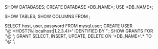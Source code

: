 SHOW DATABASES;
CREATE DATABASE <DB_NAME>;
USE <DB_NAME>;

SHOW TABLES;
SHOW COLUMNS FROM <TABLE>;

SELECT host, user, password FROM mysql.user;
CREATE USER '<USERNAME>'@'<HOST(%|localhost|1.2.3.4)>' IDENTIFIED BY '<PASSWORD>';
SHOW GRANTS FOR '<USERNAME>'@'<HOST>';
GRANT SELECT, INSERT, UPDATE, DELETE ON '<DB_NAME>'.* TO '<USERNAME>'@'<HOST>';
